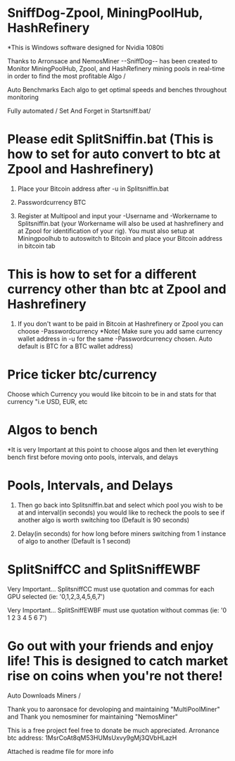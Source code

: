 # SniffDog-Zpool, MiningPoolHub, HashRefinery

*This is Windows software designed for Nvidia 1080ti

Thanks to Arronsace and NemosMiner --SniffDog-- has been created to Monitor MiningPoolHub, Zpool, and HashRefinery mining pools in real-time in order to find the most profitable Algo /

Auto Benchmarks Each algo to get optimal speeds and benches throughout monitoring 

Fully automated / Set And Forget in Startsniff.bat/

# Please edit SplitSniffin.bat (This is how to set for auto convert to btc at Zpool and Hashrefinery)

1) Place your Bitcoin address after -u in Splitsniffin.bat

2) Passwordcurrency BTC

2) Register at Multipool and input your -Username and -Workername to Splitsniffin.bat (your Workername will also be used at hashrefinery and at Zpool for identification of your rig). You must also setup at Miningpoolhub to autoswitch to Bitcoin and place your Bitcoin address in bitcoin tab

# This is how to set for a different currency other than btc at Zpool and Hashrefinery

1) If you don't want to be paid in Bitcoin at Hashrefinery or Zpool you can choose -Passwordcurrency *Note( Make sure you add same currency wallet address in -u for the same -Passwordcurrency chosen. Auto default is BTC for a BTC wallet address)

# Price ticker btc/currency

Choose which Currency you would like bitcoin to be in and stats for that currency "i.e USD, EUR, etc

# Algos to bench

*It is very Important at this point to choose algos and then let everything bench first before moving onto pools, intervals, and delays

# Pools, Intervals, and Delays

1) Then go back into Splitsniffin.bat and select which pool you wish to be at and interval(in seconds) you would like to recheck the pools to see if another algo is worth switching too (Default is 90 seconds)

2) Delay(in seconds) for how long before miners switching from 1 instance of algo to another (Default is 1 second)

# SplitSniffCC and SplitSniffEWBF

Very Important... SplitsniffCC must use quotation and commas for each GPU selected (ie: '0,1,2,3,4,5,6,7')

Very Important... SplitSniffEWBF must use quotation without commas (ie: '0 1 2 3 4 5 6 7')

# Go out with your friends and enjoy life! This is designed to catch market rise on coins when you're not there!

Auto Downloads Miners /   

Thank you to aaronsace for devoloping and maintaining "MultiPoolMiner" and Thank you nemosminer for maintaining "NemosMiner"

This is a free project feel free to donate be much appreciated. Arronance btc address: 1MsrCoAt8qM53HUMsUxvy9gMj3QVbHLazH

Attached is readme file for more info
